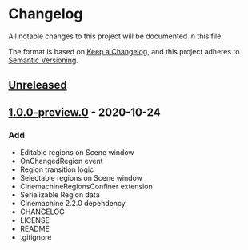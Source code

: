 # Changelog
All notable changes to this project will be documented in this file.

The format is based on [Keep a Changelog](https://keepachangelog.com/en/1.0.0/),
and this project adheres to [Semantic Versioning](https://semver.org/spec/v2.0.0.html).

## [Unreleased]

## [1.0.0-preview.0] - 2020-10-24
### Add
- Editable regions on Scene window
- OnChangedRegion event
- Region transition logic
- Selectable regions on Scene window
- CinemachineRegionsConfiner extension
- Serializable Region data
- Cinemachine 2.2.0 dependency
- CHANGELOG
- LICENSE
- README
- .gitignore

[Unreleased]: https://bitbucket.org/nostgameteam/cinemachine-regions/branches/compare/1.0.0-preview.0%0Dmaster
[1.0.0-preview.0]: https://bitbucket.org/nostgameteam/cinemachine-regions/src/1.0.0-preview.0/